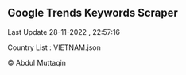 

## Google Trends Keywords Scraper 
 
Last Update 28-11-2022 , 22:57:16

Country List :
VIETNAM.json



© Abdul Muttaqin 
